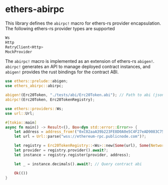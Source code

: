 # ethers-abirpc

This library defines the `abirpc!` macro for ethers-rs provider encapsulation. The following ethers-rs provider types are supported 

```rust
Ws
Http
RetryClient<Http>
MockProvider
```

The `abirpc!` macro is implemented as an extension of ethers-rs `abigen!`. `abirpc!` generates an API to manage deployed contract instances, and `abigen!` provides the rust bindings for the contract ABI. 

```rust
use ethers::prelude::abigen;
use ethers_abirpc::abirpc;

abigen!(Erc20Token, "./tests/abi/Erc20Token.abi"); // Path to abi (json)
abirpc!(Erc20Token, Erc20TokenRegistry);

use ethers::providers::Ws;
use url::Url;

#[tokio::main]
async fn main() -> Result<(), Box<dyn std::error::Error>> {
    let address = address_from!("0xC02aaA39b223FE8D0A0e5C4F27eAD9083C756Cc2")?; // WETH
    let url = Url::parse("wss://ethereum-rpc.publicnode.com")?;

    let registry = Erc20TokenRegistry::<Ws>::new(Some(url), Some(Network::ETHEREUM));
    let provider = registry.provider().await?;
    let instance = registry.register(provider, address);

    let _ = instance.decimals().await?; // Query contract abi

    Ok(())
}
```
